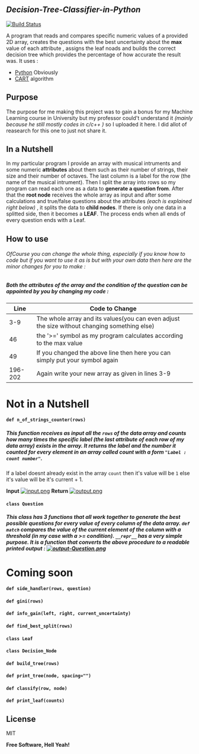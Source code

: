 ## _Decision-Tree-Classifier-in-Python_


[![Build Status](https://travis-ci.org/joemccann/dillinger.svg?branch=master)](https://travis-ci.org/joemccann/dillinger)

A program that reads and compares specific numeric values of a provided 2D array, creates the questions with the best uncertainty about the **max** value of each attribute , assigns the leaf noads and builds the correct decision tree which provides the percentage of how accurate the result was. It uses : 
- [Python] Obviously 
- [CART]  algorithm


## Purpose
The purpose for me making this project was to gain a bonus for my Machine Learning course in University but my professor could't understand it _(mainly because he still mostly codes in c/c++ )_ so I uploaded it here. I did allot of reasearch for this one to just not share it.

## In a Nutshell
In my particular program I provide an array with musical intruments and some numeric **attributes** about them such as their number of strings, their size and their number of octaves. The last column is a label for the row (the name of the  musical intrument).
Then I split the array into rows so my program can read each one as a data to **generate a question from**.
After that the **root node** receives the whole array as input and after some calculations and true/false questions about the attributes _(each is explained right below)_ , it splits the data to **child nodes**. If there is only one data in a splitted side, then it becomes a **LEAF**.
The process ends when all ends of every question ends with a Leaf.

## How to use

###### OfCourse you can change the whole thing, especially if you know how to code but if you want to use it as is but with your own data then here are the minor changes for you to make :

##### Both the attributes of the array and the condition of the question can be appointed by you by changing my code : 

| Line | Code to Change |
| ------ | ------ |
| 3-9 | The whole array and its values(you can even adjust the size without changing something else) |
| 46 | the '>=' symbol as my program calculates according to the max value |
| 49 | If you changed the above line then here you can simply put your symbol again|
| 196-202 | Again write your new array as given in lines 3-9|


# Not in a Nutshell
#### `def n_of_strings_counter(rows)`
##### This function receives as input all the `rows` of the data array and counts how many times the specific label *(the last attribute of each row of my data array)* exists in the array. It **returns** the label and the  number it counted for every element in an array called count with a form `"Label : count number"`.
If a label doesnt already exist in the array `count` then it's value will be `1` else it's value will be it's current + 1.

**Input**
[![input.png](https://i.postimg.cc/d34c5vXG/input.png)](https://postimg.cc/GT8f20bp)
**Return**
[![output.png](https://i.postimg.cc/qqkdcgmk/output.png)](https://postimg.cc/ZBDg4Ytg)

#### `class Question`
##### This class has 3 functions that all work together to generate the best possible questions for every value of every column of the data array. `def match` compares the value of the current element of the column with a threshold *(in my case with a >= condition)*. `__repr__` has a very simple purpose. It is a function that converts the above procedure to a readable printed output : [![output-Question.png](https://i.postimg.cc/tRz5NBJp/output-Question.png)](https://postimg.cc/RqNKMQwD)


# Coming soon
#### `def side_handler(rows, question)`
#### `def gini(rows)`
#### `def info_gain(left, right, current_uncertainty)`
#### `def find_best_split(rows)`
#### `class Leaf`
#### `class Decision_Node`
#### `def build_tree(rows)`
#### `def print_tree(node, spacing="")`
#### `def classify(row, node)`
#### `def print_leaf(counts)`



## License

MIT

**Free Software, Hell Yeah!**


   [python]: <https://www.python.org/>
   [CART]: <https://www.geeksforgeeks.org/cart-classification-and-regression-tree-in-machine-learning/>
  
